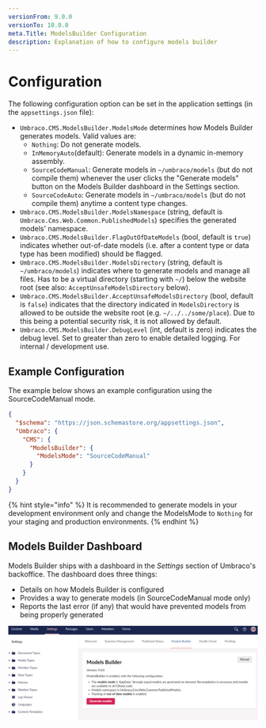 ```yaml
---
versionFrom: 9.0.0
versionTo: 10.0.0
meta.Title: ModelsBuilder Configuration
description: Explanation of how to configure models builder
---
```


# Configuration

The following configuration option can be set in the application settings (in the `appsettings.json` file):

* `Umbraco.CMS.ModelsBuilder.ModelsMode` determines how Models Builder generates models. Valid values are:
  * `Nothing`: Do not generate models.
  * `InMemoryAuto`(default): Generate models in a dynamic in-memory assembly.
  * `SourceCodeManual`: Generate models in `~/umbraco/models` (but do not compile them) whenever the user clicks the "Generate models" button on the Models Builder dashboard in the Settings section.
  * `SourceCodeAuto`: Generate models in `~/umbraco/models` (but do not compile them) anytime a content type changes.
* `Umbraco.CMS.ModelsBuilder.ModelsNamespace` (string, default is `Umbraco.Cms.Web.Common.PublishedModels`) specifies the generated models' namespace.
* `Umbraco.CMS.ModelsBuilder.FlagOutOfDateModels` (bool, default is `true`) indicates whether out-of-date models (i.e. after a content type or data type has been modified) should be flagged.
* `Umbraco.CMS.ModelsBuilder.ModelsDirectory` (string, default is `~/umbraco/models`) indicates where to generate models and manage all files. Has to be a virtual directory (starting with `~/`) below the website root (see also: `AcceptUnsafeModelsDirectory` below).
* `Umbraco.CMS.ModelsBuilder.AcceptUnsafeModelsDirectory` (bool, default is `false`) indicates that the directory indicated in `ModelsDirectory` is allowed to be outside the website root (e.g. `~/../../some/place`). Due to this being a potential security risk, it is not allowed by default.
* `Umbraco.CMS.ModelsBuilder.DebugLevel` (int, default is zero) indicates the debug level. Set to greater than zero to enable detailed logging. For internal / development use.

## Example Configuration

The example below shows an example configuration using the SourceCodeManual mode.

```json
{
  "$schema": "https://json.schemastore.org/appsettings.json",
  "Umbraco": {
    "CMS": {
      "ModelsBuilder": {
        "ModelsMode": "SourceCodeManual"
      }
    }
  }
}
```

{% hint style="info" %}
It is recommended to generate models in your development environment only and change the ModelsMode to `Nothing` for your staging and production environments.
{% endhint %}

## Models Builder Dashboard

Models Builder ships with a dashboard in the _Settings_ section of Umbraco's backoffice. The dashboard does three things:

* Details on how Models Builder is configured
* Provides a way to generate models (in SourceCodeManual mode only)
* Reports the last error (if any) that would have prevented models from being properly generated

![Models Builder Dashboard](../../../../../11/umbraco-cms/reference/templating/modelsbuilder/images/ModelsBuilderDashboard-v9.png)
